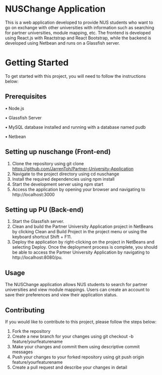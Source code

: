 # NUSChange Application
This is a web application developed to provide NUS students who want to go on exchange with other universities with information such as searching for partner universities, module mapping, etc. The frontend is developed using React.js with Reactstrap and React Bootstrap, while the backend is developed using Netbean and runs on a Glassfish server.

# Getting Started
To get started with this project, you will need to follow the instructions below:

## Prerequisites 
 • Node.js
 
 • Glassfish Server
 
 • MySQL database installed and running with a database named pudb
 
 • Netbean

## Setting up nuschange (Front-end)
 1. Clone the repository using git clone https://github.com/JarrenToh/Partner-University-Application
 2. Navigate to the project directory using cd nuschange
 3. Install the required dependencies using npm install
 4. Start the development server using npm start
 5. Access the application by opening your browser and navigating to http://localhost:3000
 
## Setting up PU (Back-end)
1. Start the Glassfish server.
2. Clean and build the Partner University Application project in NetBeans by clicking Clean and Build Project in the project menu or using the keyboard shortcut Shift + F11.
3. Deploy the application by right-clicking on the project in NetBeans and selecting Deploy. Once the deployment process is complete, you should be able to access the Partner University Application by navigating to http://localhost:8080/pu.

## Usage
The NUSChange application allows NUS students to search for partner universities and view module mappings. Users can create an account to save their preferences and view their application status.

## Contributing
If you would like to contribute to this project, please follow the steps below:
 1. Fork the repository
 2. Create a new branch for your changes using git checkout -b feature/yourfeaturename
 3. Make your changes and commit them using descriptive commit messages
 4. Push your changes to your forked repository using git push origin feature/yourfeaturename
 5. Create a pull request and describe your changes in detail
